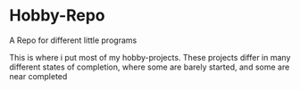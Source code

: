 # Hobby-Repo
A Repo for different little programs

This is where i put most of my hobby-projects. These projects differ in many different states of completion, where some are barely started, and some are near completed
